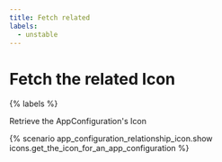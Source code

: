 ```yaml
---
title: Fetch related
labels:
  - unstable
---
```


# Fetch the related Icon

{% labels %}

Retrieve the AppConfiguration's Icon

{% scenario app_configuration_relationship_icon.show icons.get_the_icon_for_an_app_configuration %}
